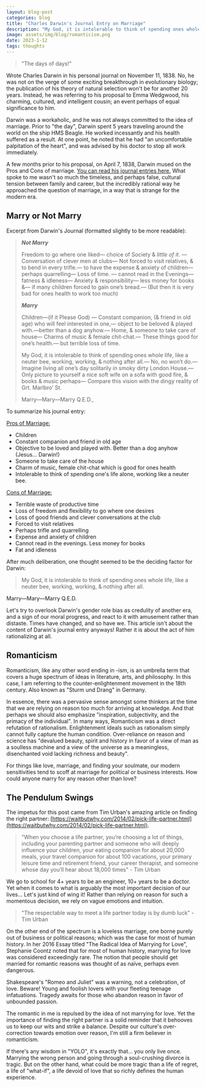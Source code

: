 ```yaml
---
layout: blog-post
categories: blog
title: "Charles Darwin's Journal Entry on Marriage"
description: "My God, it is intolerable to think of spending ones whole life, like a neuter bee, working, working, & nothing after all"
image: assets/img/blog/romanticism.png
date: 2023-1-12
tags: thoughts
---
```


> "The days of days!"

Wrote Charles Darwin in his personal journal on November 11, 1838. No, he was not on the verge of some exciting breakthrough in evolutionary biology; the publication of his theory of natural selection won't be for another 20 years. Instead, he was referring to his proposal to Emma Wedgwood, his charming, cultured, and intelligent cousin; an event perhaps of equal significance to him.

Darwin was a workaholic, and he was not always committed to the idea of marriage. Prior to "the day", Darwin spent 5 years traveling around the world on the ship HMS Beagle. He worked incessantly and his health suffered as a result. At one point, he noted that he had "an uncomfortable palpitation of the heart", and was advised by his doctor to stop all work immediately.

A few months prior to his proposal, on April 7, 1838, Darwin mused on the Pros and Cons of marriage. [You can read his journal entries here.](https://www.darwinproject.ac.uk/tags/about-darwin/family-life/darwin-marriage) What spoke to me wasn't so much the timeless, and perhaps false, cultural tension between family and career, but the incredibly rational way he approached the question of marriage, in a way that is strange for the modern era.



## Marry or Not Marry

Excerpt from Darwin's Journal (formatted slightly to be more readable):

> ***Not Marry***
>
> Freedom to go where one liked— choice of Society & *little of it*. — Conversation of clever men at clubs— Not forced to visit relatives, & to bend in every trifle.— to have the expense & anxiety of children— perhaps quarrelling— Loss of time. — cannot read in the Evenings— fatness & idleness— Anxiety &
> responsibility— less money for books &— if many children forced to gain one’s bread.— (But then it is very bad for ones health to work too much)
>
> ***Marry***
>
> Children—(if it Please God) — Constant companion, (& friend in old age) who will feel interested in one,— object to be beloved & played with.—better than a  dog anyhow.— Home, & someone to take care of house— Charms of music & female chit-chat.— These things good for one’s health.— but terrible loss of time.
>
> My God, it is intolerable to think of spending ones whole life, like a neuter bee, working, working, & nothing after all.— No, no won’t do.— Imagine living all one’s day solitarily in smoky dirty London House.— Only picture to yourself a nice soft wife on a sofa with good fire, & books & music perhaps— Compare this vision with the dingy reality of Grt. Marlbro’ St. 
>
> Marry—Mary—Marry Q.E.D.,

To summarize his journal entry:

<u>Pros of Marriage:</u>

* Children
* Constant companion and friend in old age
* Objective to be loved and played with. Better than a dog anyhow (Jesus... Darwin!)
* Someone to take care of the house
* Charm of music, female chit-chat which is good for ones health
* Intolerable to think of spending one's life alone, working like a neuter bee.

<u>Cons of Marriage:</u>

* Terrible waste of productive time
* Loss of freedom and flexibility to go where one desires
* Loss of good friends and clever conversations at the club
* Forced to visit relatives
* Perhaps trifle and quarrelling
* Expense and anxiety of children
* Cannot read in the evenings. Less money for books
* Fat and idleness

After much deliberation, one thought seemed to be the deciding factor for Darwin:

> My God, it is intolerable to think of spending ones whole life, like a neuter bee, working, working, & nothing after all.

Marry—Mary—Marry Q.E.D.

Let's try to overlook Darwin's gender role bias as credulity of another era, and a sign of our moral progress, and react to it with amusement rather than distaste. Times have changed, and so have we. This article isn't about the content of Darwin's journal entry anyways! Rather it is about the act of him rationalizing at all.





## Romanticism

Romanticism, like any other word ending in -ism, is an umbrella term that covers a huge spectrum of ideas in literature, arts, and philosophy. In this case, I am referring to the counter-enlightenment movement in the 18th century. Also known as "Sturm und Drang" in Germany.

In essence, there was a pervasive sense amongst some thinkers at the time that we are relying on reason too much for arriving at knowledge. And that perhaps we should also emphasize "inspiration, subjectivity, and the primacy of the individual". In many ways, Romanticism was a direct refutation of rationalism. Enlightenment ideals such as rationalism simply cannot fully capture the human condition. Over-reliance on reason and science has "devalued beauty, spirit and history in favor of a view of man as a soulless machine and a view of the universe as a meaningless, disenchanted void lacking richness and beauty".

For things like love, marriage, and finding your soulmate, our modern sensitivities tend to scoff at marriage for political or business interests. How could anyone marry for any reason other than love?



## The Pendulum Swings

The impetus for this post came from Tim Urban's amazing article on finding the right partner: [https://waitbutwhy.com/2014/02/pick-life-partner.html](https://waitbutwhy.com/2014/02/pick-life-partner.html).

> "When you choose a life partner, you’re choosing a lot of things, including your parenting partner and someone who will deeply influence your children, your eating companion for about 20,000 meals, your travel companion for about 100 vacations, your primary leisure time and retirement friend, your career therapist, and someone whose day you’ll hear about 18,000 times" - Tim Urban

We go to school for 4+ years to be an engineer, 10+ years to be a doctor. Yet when it comes to what is arguably the most important decision of our lives... Let's just kind of wing it! Rather than relying on reason for such a momentous decision, we rely on vague emotions and intuition.

> "The respectable way to meet a life partner today is by dumb luck" - Tim Urban

On the other end of the spectrum is a loveless marriage, one borne purely out of business or political reasons; which was the case for most of human history. In her 2016 Essay titled "The Radical Idea of Marrying for Love", Stephanie Coontz noted that for most of human history, marrying for love was considered exceedingly rare. The notion that people should get married for romantic reasons was thought of as naïve, perhaps even dangerous. 

Shakespeare's "Romeo and Juliet" was a warning, not a celebration, of love. Beware! Young and foolish lovers with your fleeting teenage infatuations. Tragedy awaits for those who abandon reason in favor of unbounded passion.

The romantic in me is repulsed by the idea of not marrying for love. Yet the importance of finding the right partner is a solid reminder that it behooves us to keep our wits and strike a balance. Despite our culture's over-correction towards emotion over reason, I'm still a firm believer in romanticism. 

If there's any wisdom in "YOLO", it's exactly that... you only live once. Marrying the wrong person and going through a soul-crushing divorce is tragic. But on the other hand, what could be more tragic than a life of regret, a life of "what-if", a life devoid of love that so richly defines the human experience. 
